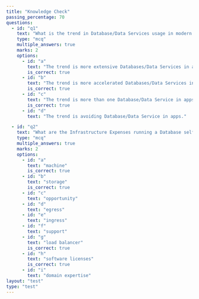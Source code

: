 ```yaml
---
title: "Knowledge Check"
passing_percentage: 70
questions:
  - id: "q1"
    text: "What is the trend in Database/Data Services usage in modern applications?"
    type: "mcq"
    multiple_answers: true
    marks: 2
    options:
      - id: "a"
        text: "The trend is more extensive Databases/Data Services in apps."
        is_correct: true
      - id: "b"
        text: "The trend is more accelerated Databases/Data Services in apps."
        is_correct: true
      - id: "c"
        text: "The trend is more than one Database/Data Service in apps."
        is_correct: true
      - id: "d"
        text: "The trend is avoiding Database/Data Service in apps."

  - id: "q2"
    text: "What are the Infrastructure Expenses running a Database self-hosted?"
    type: "mcq"
    multiple_answers: true
    marks: 2
    options:
      - id: "a"
        text: "machine"
        is_correct: true
      - id: "b"
        text: "storage"
        is_correct: true
      - id: "c"
        text: "opportunity"
      - id: "d"
        text: "egress"
      - id: "e"
        text: "ingress"
      - id: "f"
        text: "support"
      - id: "g"
        text: "load balancer"
        is_correct: true
      - id: "h"
        text: "software licenses"
        is_correct: true
      - id: "i"
        text: "domain expertise"
layout: "test"
type: "test"
---
```

